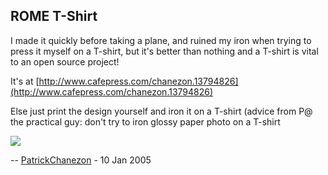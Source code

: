 ## ROME T-Shirt

I made it quickly before taking a plane, and ruined my iron when trying
to press it myself on a T-shirt, but it\'s better than nothing and a
T-shirt is vital to an open source project!

It\'s at
[http://www.cafepress.com/chanezon.13794826](http://www.cafepress.com/chanezon.13794826)

Else just print the design yourself and iron it on a T-shirt (advice
from P@ the practical guy: don\'t try to iron glossy paper photo on a
T-shirt

![](http://blogs.sun.com/roller/resources/pat/_rome-t-shirt.png)

\--
[PatrickChanezon](http://wiki.java.net/twiki/bin/view/Main/PatrickChanezon) -
10 Jan 2005
